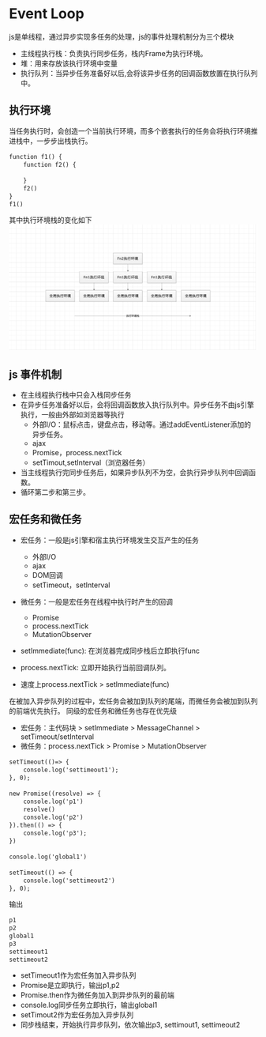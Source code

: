 # Event Loop

js是单线程，通过异步实现多任务的处理，js的事件处理机制分为三个模块
- 主线程执行栈：负责执行同步任务，栈内Frame为执行环境。
- 堆：用来存放该执行环境中变量
- 执行队列：当异步任务准备好以后,会将该异步任务的回调函数放置在执行队列中。

## 执行环境

当任务执行时，会创造一个当前执行环境，而多个嵌套执行的任务会将执行环境推进栈中，一步步出栈执行。

```
function f1() {
    function f2() {

    }
    f2()
}
f1()
```
其中执行环境栈的变化如下
![image](./img.png)

## js 事件机制

- 在主线程执行栈中只会入栈同步任务
- 在异步任务准备好以后，会将回调函数放入执行队列中。异步任务不由js引擎执行，一般由外部如浏览器等执行
  - 外部I/O：鼠标点击，键盘点击，移动等。通过addEventListener添加的异步任务。
  - ajax
  - Promise，process.nextTick
  - setTimout,setInterval（浏览器任务）
- 当主线程执行完同步任务后，如果异步队列不为空，会执行异步队列中回调函数。
- 循环第二步和第三步。

## 宏任务和微任务

- 宏任务：一般是js引擎和宿主执行环境发生交互产生的任务
  - 外部I/O
  - ajax
  - DOM回调
  - setTimeout，setInterval
- 微任务：一般是宏任务在线程中执行时产生的回调
  - Promise
  - process.nextTick
  - MutationObserver

- setImmediate(func): 在浏览器完成同步栈后立即执行func
- process.nextTick: 立即开始执行当前回调队列。
- 速度上process.nextTick > setImmediate(func)

在被加入异步队列的过程中，宏任务会被加到队列的尾端，而微任务会被加到队列的前端优先执行。
同级的宏任务和微任务也存在优先级

- 宏任务：主代码块 > setImmediate > MessageChannel > setTimeout/setInterval
- 微任务：process.nextTick > Promise > MutationObserver

```
setTimeout(()=> {
    console.log('settimeout1');
}, 0);

new Promise((resolve) => {
    console.log('p1')
    resolve()
    console.log('p2')
}).then(() => {
    console.log('p3');
})

console.log('global1')

setTimeout(() => {
    console.log('settimeout2')
}, 0);
```
输出
```
p1
p2
global1
p3
settimeout1
settimeout2
```

- setTimeout1作为宏任务加入异步队列
- Promise是立即执行，输出p1,p2
- Promise.then作为微任务加入到异步队列的最前端
- console.log同步任务立即执行，输出global1
- setTimout2作为宏任务加入异步队列
- 同步栈结束，开始执行异步队列，依次输出p3, settimout1, settimeout2